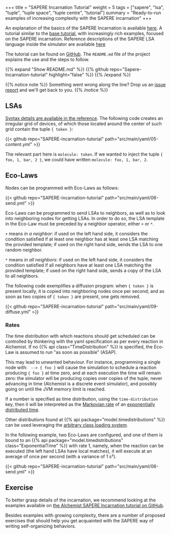 +++
title = "SAPERE Incarnation Tutorial"
weight = 5
tags = ["sapere", "lsa", "tuple", "tuple space", "tuple centre", "tutorial"]
summary = "Ready-to-run examples of increasing complexity with the SAPERE incarnation"
+++

An explanation of the basics of the SAPERE Incarnation is available [here](/explanation/sapere).
A tutorial similar to the [base tutorial](../basics), with increasingly rich examples,
focused on the SAPERE incarnation.
Reference descriptions of the SAPERE LSA language inside the simulator are available
[here](/reference/sapere)

The tutorial can be found on [GitHub](https://github.com/AlchemistSimulator/Sapere-Incarnation-tutorial).
The `README.md` file of the project explains the use and the steps to follow.

{{% expand "Show README.md" %}}
{{% github repo="Sapere-Incarnation-tutorial" highlight="false" %}}
{{% /expand %}}

{{% notice note %}}
Something went wrong along the line? Drop us an
[issue report](https://github.com/AlchemistSimulator/Sapere-Incarnation-tutorial/issues/new/choose)
and we'll get back to you.
{{% /notice %}}

## LSAs

[Syntax details are available in the reference](/reference/sapere#lsa-syntax).
The following code creates an irregular grid of devices,
of which those located around the center of such grid contain the tuple `{ token }`:

{{< github repo="SAPERE-incarnation-tutorial" path="src/main/yaml/05-content.yml" >}}

The relevant part here is `molecule: token`.
If we wanted to inject the tuple `{ foo, 1, bar, 2 }`, we could have written `molecule: foo, 1, bar, 2`.

## Eco-Laws

Nodes can be programmed with Eco-Laws as follows:

{{< github repo="SAPERE-incarnation-tutorial" path="src/main/yaml/06-send.yml" >}}

Eco-Laws can be programmed to send LSAs to neighbors, as well as to look into neighboring nodes for getting LSAs.
In order to do so, the LSA template in the Eco-Law must be preceded by a neighbor operator, either `+` or `*`.

`+` means *in a neighbor*:
if used on the left hand side,
it considers the condition satisfied if at least one neighbor has at least one LSA matching the provided template;
if used on the right hand side,
sends the LSA to one random neighbor.

`*` means *in all neighbors*:
if used on the left hand side,
it considers the condition satisfied if all neighbors have at least one LSA matching the provided template;
if used on the right hand side,
sends a copy of the LSA to all neighbors.

The following code exemplifies a diffusion program:
when `{ token }` is present locally, it is copied into neighboring nodes once per second;
and as soon as two copies of `{ token }` are present, one gets removed.

{{< github repo="SAPERE-incarnation-tutorial" path="src/main/yaml/09-diffuse.yml" >}}

### Rates

The time distribution with which reactions should get scheduled can be controlled by thinkering with the yaml specification
as per every reaction in Alchemist.
If no
{{% api class="TimeDistribution" %}}
is specified,
the Eco-Law is assumed to run "as soon as possible" (ASAP).

This may lead to unwanted behaviour.
For instance, programming a single node with:
` --> { foo }`
will cause the simulation to schedule a reaction producing `{ foo }` at time zero,
and at each execution the time will remain zero:
the simulator will be producing copies over copies of the tuple,
never advancing in time (Alchemist is a discrete event simulator),
and possibly going on until the JVM memory limit is reached.

If a number is specified as time distribution, using the `time-distribution` key,
then it will be interpreted as the [Markovian rate](https://en.wikipedia.org/wiki/Markov_chain)
of an [exponentially distributed time](https://en.wikipedia.org/wiki/Exponential_distribution).

Other distributions found at
{{% api package="model.timedistributions" %}}
can be used leveraging the
[arbitrary class loading system](/reference/yaml#arbitrary-class-loading-system).

In the following example, two Eco-Laws are configured, and one of them is bound to an
{{% api package="model.timedistributions" class="ExponentialTime" %}}
with rate 1, namely, when the reaction can be executed
(the left hand LSAs have local matches),
it will execute at an average of once per second
(with a variance of 1 s²).

{{< github repo="SAPERE-incarnation-tutorial" path="src/main/yaml/06-send.yml" >}}

## Exercise

To better grasp details of the incarnation, we recommend looking at the examples available on
[the Alchemist SAPERE Incarnation tutorial on GitHub](https://github.com/AlchemistSimulator/SAPERE-incarnation-tutorial).

Besides examples with growing complexity,
there are a number of proposed exercises that should help you get acquainted with the SAPERE way of writing self-organizing behaviors.

